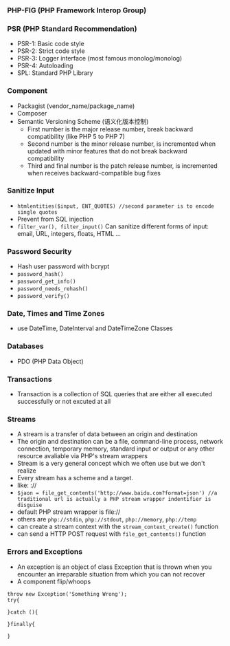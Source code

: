 ### PHP-FIG (PHP Framework Interop Group)

### PSR (PHP Standard Recommendation)
- PSR-1: Basic code style
- PSR-2: Strict code style
- PSR-3: Logger interface (most famous monolog/monolog)
- PSR-4: Autoloading
- SPL: Standard PHP Library

### Component
- Packagist (vendor_name/package_name)
- Composer
- Semantic Versioning Scheme (语义化版本控制)
  - First number is the major release number, break backward compatibility (like PHP 5 to PHP 7)
  - Second number is the minor release number, is incremented when updated with minor features that do not break backward compatibility
  - Third and final number is the patch release number, is incremented when receives backward-compatible bug fixes
  
### Sanitize Input
- `htmlentities($input, ENT_QUOTES) //second parameter is to encode single quotes`
- Prevent from SQL injection
- `filter_var(), filter_input()` Can sanitize different forms of input: email, URL, integers, floats, HTML ...


### Password Security
- Hash user password with bcrypt
- `password_hash()`
- `password_get_info()`
- `password_needs_rehash()`
- `password_verify()`


### Date, Times and Time Zones
- use DateTime, DateInterval and DateTimeZone Classes


### Databases
- PDO (PHP Data Object)

### Transactions
- Transaction is a collection of SQL queries that are either all executed successfully or not excuted at all


### Streams
- A stream is a transfer of data between an origin and destination
- The origin and destination can be a file, command-line process, network connection, temporary memory, standard input or output
or any other resource avaliable via PHP's stream wrappers
- Stream is a very general concept which we often use but we don't realize
- Every stream has a scheme and a target.
- like: <scheme>://<target>
- `$jaon = file_get_contents('http://www.baidu.com?format=json') //a traditional url is actually a PHP stream wrapper indentifier
is disguise`
- default PHP stream wrapper is file://
- others are `php://stdin`, `php://stdout`, `php://memory`, `php://temp`
- can create a stream context with the `stream_context_create()` function
- can send a HTTP POST request with `file_get_contents()` function


### Errors and Exceptions
- An exception is an object of class Exception that is thrown when you encounter an irreparable situation from which you can not recover
- A component flip/whoops
~~~
throw new Exception('Something Wrong');
try{

}catch (){

}finally{

}
~~~






